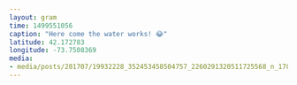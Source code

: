 ```yaml
---
layout: gram
time: 1499551056
caption: "Here come the water works! 😂"
latitude: 42.172783
longitude: -73.7508369
media:
- media/posts/201707/19932228_352453458504757_2260291320511725568_n_17874911704121471.jpg
---
```

